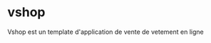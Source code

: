 # vshop
Vshop est un template d'application de vente de vetement en ligne
[](assets/images/logo_dark.png)